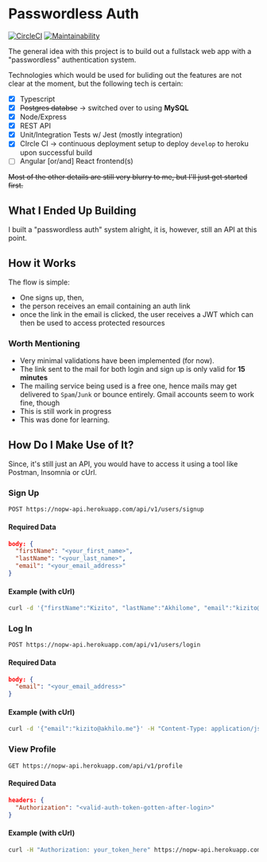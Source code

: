 # Passwordless Auth

[![CircleCI](https://circleci.com/gh/akhilome/nopw/tree/develop.svg?style=svg)](https://circleci.com/gh/akhilome/nopw/tree/develop) [![Maintainability](https://api.codeclimate.com/v1/badges/a8a8dd60bbb17ff5d3cf/maintainability)](https://codeclimate.com/github/akhilome/nopw/maintainability)

The general idea with this project is to build out a fullstack web app with a "passwordless" authentication system.

Technologies which would be used for buliding out the features are not clear at the moment, but the following tech is certain:

- [x] Typescript
- [x] ~~Postgres databse~~ &rarr; switched over to using **MySQL**
- [x] Node/Express
- [x] REST API
- [x] Unit/Integration Tests w/ Jest (mostly integration)
- [x] CIrcle CI &rarr; continuous deployment setup to deploy `develop` to heroku upon successful build
- [ ] Angular [or/and] React frontend(s)

~~Most of the other details are still very blurry to me, but I'll just get started first.~~

## What I Ended Up Building

I built a "passwordless auth" system alright, it is, however, still an API at this point.

## How it Works

The flow is simple:

- One signs up, then,
- the person receives an email containing an auth link
- once the link in the email is clicked, the user receives a JWT which can then be used to access protected resources

### Worth Mentioning

- Very minimal validations have been implemented (for now).
- The link sent to the mail for both login and sign up is only valid for **15 minutes**
- The mailing service being used is a free one, hence mails may get delivered to `Spam`/`Junk` or bounce entirely. Gmail accounts seem to work fine, though
- This is still work in progress
- This was done for learning.

## How Do I Make Use of It?

Since, it's still just an API, you would have to access it using a tool like Postman, Insomnia or cUrl.

### Sign Up

```
POST https://nopw-api.herokuapp.com/api/v1/users/signup
```

#### Required Data

```json
body: {
  "firstName": "<your_first_name>",
  "lastName": "<your_last_name>",
  "email": "<your_email_address>"
}
```

#### Example (with cUrl)

```sh
curl -d '{"firstName":"Kizito", "lastName":"Akhilome", "email":"kizito@akhilo.me"}' -H "Content-Type: application/json" -X POST https://nopw-api.herokuapp.com/api/v1/users/signup
```

### Log In

```
POST https://nopw-api.herokuapp.com/api/v1/users/login
```

#### Required Data

```json
body: {
  "email": "<your_email_address>"
}
```

#### Example (with cUrl)

```sh
curl -d '{"email":"kizito@akhilo.me"}' -H "Content-Type: application/json" -X POST https://nopw-api.herokuapp.com/api/v1/users/login
```

### View Profile

```
GET https://nopw-api.herokuapp.com/api/v1/profile
```

#### Required Data

```json
headers: {
  "Authorization": "<valid-auth-token-gotten-after-login>"
}
```

#### Example (with cUrl)

```sh
curl -H "Authorization: your_token_here" https://nopw-api.herokuapp.com/api/v1/profile
```
